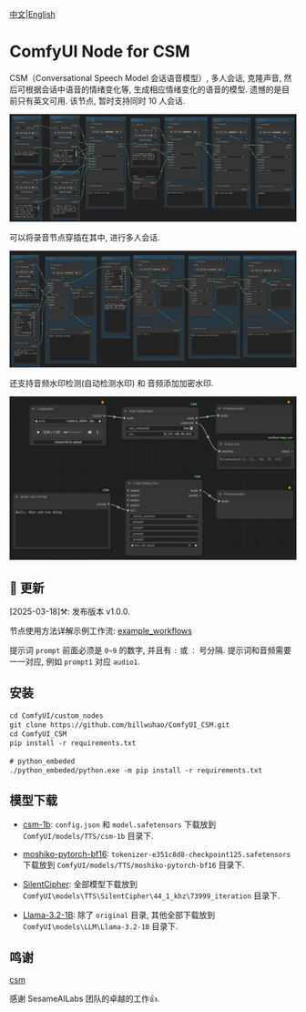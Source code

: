 [中文](README-CN.md)|[English](README.md)

# ComfyUI Node for CSM

CSM（Conversational Speech Model 会话语音模型）, 多人会话, 克隆声音, 然后可根据会话中语音的情绪变化等, 生成相应情绪变化的语音的模型. 遗憾的是目前只有英文可用. 该节点, 暂时支持同时 10 人会话.

![](https://github.com/billwuhao/ComfyUI_CSM/blob/master/images/2025-03-18_19-01-15.png)

可以将录音节点穿插在其中, 进行多人会话.

![](https://github.com/billwuhao/ComfyUI_CSM/blob/master/images/2025-03-18_15-38-45.png)

还支持音频水印检测(自动检测水印) 和 音频添加加密水印.

![](https://github.com/billwuhao/ComfyUI_CSM/blob/master/images/2025-03-18_14-43-49.png)

## 📣 更新

[2025-03-18]⚒️: 发布版本 v1.0.0. 

节点使用方法详解示例工作流: [example_workflows](https://github.com/billwuhao/ComfyUI_CSM/blob/master/example_workflows)

提示词 `prompt` 前面必须是 `0~9` 的数字, 并且有 `:` 或 `：` 号分隔. 提示词和音频需要一一对应, 例如 `prompt1` 对应 `audio1`.

## 安装

```
cd ComfyUI/custom_nodes
git clone https://github.com/billwuhao/ComfyUI_CSM.git
cd ComfyUI_CSM
pip install -r requirements.txt

# python_embeded
./python_embeded/python.exe -m pip install -r requirements.txt
```

## 模型下载

- [csm-1b](https://huggingface.co/sesame/csm-1b/tree/main): `config.json` 和 `model.safetensors` 下载放到 `ComfyUI/models/TTS/csm-1b` 目录下.

- [moshiko-pytorch-bf16](https://huggingface.co/kyutai/moshiko-pytorch-bf16/tree/main): `tokenizer-e351c8d8-checkpoint125.safetensors` 下载放到 `ComfyUI/models/TTS/moshiko-pytorch-bf16` 目录下.

- [SilentCipher](https://huggingface.co/Sony/SilentCipher/tree/main/44_1_khz/73999_iteration): 全部模型下载放到 `ComfyUI\models\TTS\SilentCipher\44_1_khz\73999_iteration` 目录下.

- [Llama-3.2-1B](https://huggingface.co/meta-llama/Llama-3.2-1B/tree/main): 除了 `original` 目录, 其他全部下载放到 `ComfyUI\models\LLM\Llama-3.2-1B` 目录下.

## 鸣谢

[csm](https://github.com/SesameAILabs/csm)

感谢 SesameAILabs 团队的卓越的工作👍.